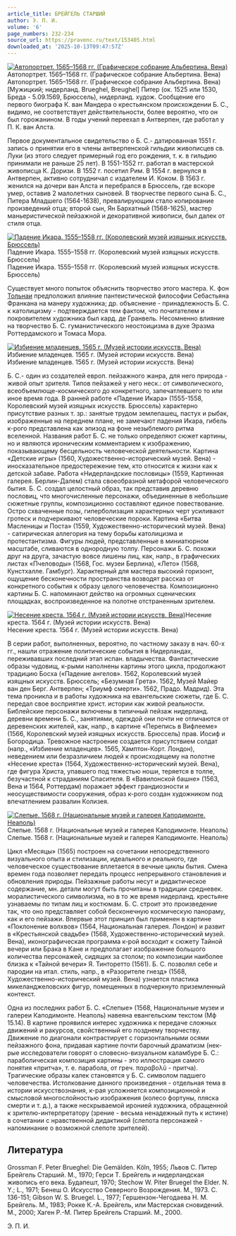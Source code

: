 ```yaml
---
article_title: БРЕЙГЕЛЬ СТАРШИЙ
author: Э. П. И.
volume: '6'
page_numbers: 232-234
source_url: https://pravenc.ru/text/153405.html
downloaded_at: '2025-10-13T09:47:57Z'
---
```


[![Автопортрет. 1565–1568 гг. (Графическое собрание Альбертина. Вена)](https://pravenc.ru/data/752/460/1234/i200.jpg "Кликните для увеличения картинки")](https://pravenc.ru/data/752/460/1234/i400.jpg)Автопортрет. 1565–1568 гг. (Графическое собрание Альбертина. Вена)  
Автопортрет. 1565–1568 гг. (Графическое собрание Альбертина. Вена)[Мужицкий; нидерланд. Brueghel, Breughel] Питер (ок. 1525 или 1530, Бреда - 5.09.1569, Брюссель), нидерланд. худож. Сообщение его первого биографа К. ван Мандера о крестьянском происхождении Б. С., видимо, не соответствует действительности, более вероятно, что он был горожанином. В годы учений переехал в Антверпен, где работал у П. К. ван Алста.

Первое документальное свидетельство о Б. С.- датированная 1551 г. запись о принятии его в члены антверпенской гильдии живописцев св. Луки (из этого следует примерный год его рождения, т. к. в гильдию принимали не раньше 25 лет). В 1551-1552 гг. работал в мастерской живописца К. Доризи. В 1552 г. посетил Рим. В 1554 г. вернулся в Антверпен, активно сотрудничал с издателем И. Коком. В 1563 г. женился на дочери ван Алста и перебрался в Брюссель, где вскоре умер, оставив 2 малолетних сыновей. В творчестве первого сына Б. С., Питера Младшего (1564-1638), превалирующим стало копирование произведений отца; второй сын, Ян Бархатный (1568-1625), мастер маньеристической пейзажной и декоративной живописи, был далек от стиля отца.

[![Падение Икара. 1555–1558 гг. (Королевский музей изящных искусств. Брюссель)](https://pravenc.ru/data/917/460/1234/i200.jpg "Кликните для увеличения картинки")](https://pravenc.ru/data/917/460/1234/i400.jpg)Падение Икара. 1555–1558 гг. (Королевский музей изящных искусств. Брюссель)  
Падение Икара. 1555–1558 гг. (Королевский музей изящных искусств. Брюссель)

Существует много попыток объяснить творчество этого мастера. К. фон [Тольнаи](https://pravenc.ru/text/Тольнаи.html) предположил влияние пантеистической философии Себастьяна Франкана на манеру художника; др. объяснение - принадлежность Б. С. к католицизму - подтверждается тем фактом, что почитателем и покровителем художника был кард. де Гранвель. Несомненно влияние на творчество Б. С. гуманистического неостоицизма в духе Эразма Роттердамского и Томаса Мора.

[![Избиение младенцев. 1565 г. (Музей истории искусств. Вена)](https://pravenc.ru/data/863/460/1234/i200.jpg "Кликните для увеличения картинки")](https://pravenc.ru/data/863/460/1234/i400.jpg)Избиение младенцев. 1565 г. (Музей истории искусств. Вена)  
Избиение младенцев. 1565 г. (Музей истории искусств. Вена)

Б. С.- один из создателей европ. пейзажного жанра, для него природа - живой опыт зрителя. Типов пейзажей у него неск.: от символического, всеобъемлюще-космического до конкретного, запечатлевшего то или иное время года. В ранней работе «Падение Икара» (1555-1558, Королевский музей изящных искусств. Брюссель) характерно присутствие разных т. зр.: занятые трудом землепашец, пастух и рыбак, изображенные на переднем плане, не замечают падения Икара, гибель к-рого представлена как эпизод на фоне незыблемого ритма вселенной. Названия работ Б. С. не только определяют сюжет картины, но и являются ироническим комментарием к изображению, показывающему бесцельность человеческой деятельности. Картина «Детские игры» (1560, Художественно-исторический музей. Вена) - иносказательное предостережение тем, кто относится к жизни как к детской забаве. Работа «Нидерландские пословицы» (1559, Картинная галерея. Берлин-Далем) стала своеобразной метафорой человеческого бытия. Б. С. создал целостный образ, так представив деревню пословиц, что многочисленные персонажи, объединенные в небольшие сюжетные группы, композиционно составляют единое повествование. Остро схваченные позы, гиперболизация характерных черт усиливают гротеск и подчеркивают человеческие пороки. Картина «Битва Масленицы и Поста» (1559, Художественно-исторический музей. Вена) - сатирическая аллегория на тему борьбы католицизма и протестантизма. Фигуры людей, представленные в миниатюрном масштабе, сливаются в однородную толпу. Персонажи Б. С. похожи друг на друга, зачастую вовсе лишены лиц, как, напр., в графических листах «Пчеловоды» (1568, Гос. музеи Берлина), «Лето» (1568, Кунстхалле. Гамбург). Характерный для мастера высокий горизонт, ощущение бесконечности пространства возводят рассказ от конкретного события к образу целого человечества. Композиционно картины Б. С. напоминают действо на огромных сценических площадках, воспроизведенное на полотне отстраненным зрителем.

[![Несение креста. 1564 г. (Музей истории искусств. Вена)](https://pravenc.ru/data/744/460/1234/i200.jpg "Кликните для увеличения картинки")](https://pravenc.ru/data/744/460/1234/i400.jpg)Несение креста. 1564 г. (Музей истории искусств. Вена)  
Несение креста. 1564 г. (Музей истории искусств. Вена)

В серии работ, выполненных, вероятно, по частному заказу в нач. 60-х гг., нашли отражение политические события в Нидерландах, переживавших последний этап испан. владычества. Фантастические образы чудовищ, к-рыми наполнены картины этого цикла, продолжают традицию Босха («Падение ангелов». 1562, Королевский музей изящных искусств. Брюссель; «Безумная Грета». 1562, Музей Майер ван ден Берг. Антверпен; «Триумф смерти». 1562, Прадо. Мадрид). Эта тема проникла и в работы художника на евангельские сюжеты, где Б. С. передал свое восприятие христ. истории как живой реальности. Библейские персонажи включены в типичный пейзаж нидерланд. деревни времени Б. С., занятиями, одеждой они почти не отличаются от деревенских жителей, как, напр., в картине «Перепись в Вифлееме» (1566, Королевский музей изящных искусств. Брюссель) прав. Иосиф и Богородица. Тревожное настроение создается присутствием солдат (напр., «Избиение младенцев». 1565, Хамптон-Корт. Лондон), неведением или безразличием людей к происходящему на полотне «Несение креста» (1564, Художественно-исторический музей. Вена), где фигура Христа, упавшего под тяжестью ноши, теряется в толпе, безучастной к страданиям Спасителя. В «Вавилонской башне» (1563, Вена и 1564, Роттердам) поражает эффект грандиозности и неосуществимости сооружения, образ к-рого создан художником под впечатлением развалин Колизея.

[![Слепые. 1568 г. (Национальные музей и галерея Каподимонте. Неаполь)](https://pravenc.ru/data/873/460/1234/i200.jpg "Кликните для увеличения картинки")](https://pravenc.ru/data/873/460/1234/i400.jpg)Слепые. 1568 г. (Национальные музей и галерея Каподимонте. Неаполь)  
Слепые. 1568 г. (Национальные музей и галерея Каподимонте. Неаполь)

Цикл «Месяцы» (1565) построен на сочетании непосредственного визуального опыта и стилизации, идеального и реального, где человеческое существование вплетается в вечные циклы бытия. Смена времен года позволяет передать процесс непрерывного становления и обновления природы. Пейзажные работы несут и дидактическое содержание, мн. детали могут быть прочитаны в традиции средневек. моралистического символизма, но в то же время нидерланд. крестьяне узнаваемы по типам лиц и костюмам. Б. С. строит это произведение так, что оно представляет собой бесконечную космическую панораму, как и его пейзажи. Впервые этот принцип был применен в картине «Поклонение волхвов» (1564, Национальная галерея. Лондон) и развит в «Крестьянской свадьбе» (1568, Художественно-исторический музей. Вена), иконографическая программа к-рой восходит к сюжету Тайной вечери или Брака в Кане и предполагает изображение большого количества персонажей, сидящих за столом; по композиции наиболее близка к «Тайной вечери» Я. Тинторетто (1561). Б. С. позволял себе и пародии на итал. стиль, напр., в «Разорителе гнезд» (1568, Художественно-исторический музей. Вена) узнается пластика микеланджеловских фигур, помещенных в подчеркнуто приземленный контекст.

Одна из последних работ Б. С. «Слепые» (1568, Национальные музеи и галереи Каподимонте. Неаполь) навеяна евангельским текстом (Мф 15.14). В картине проявился интерес художника к передаче сложных движений и ракурсов, свойственный его позднему творчеству. Движение по диагонали контрастирует с горизонтальными осями пейзажного фона, придавая картине почти барочный драматизм (нек-рые исследователи говорят о словесно-визуальном каламбуре Б. С.: параболическая композиция картины - это иллюстрация самого понятия «притча», т. е. парабола, от греч. παραβολῦ - притча). Трагические образы калек становятся у Б. С. символом падшего человечества. Истолкование данного произведения - отдельная тема в истории искусствознания, к-рая усложняется композиционной и смысловой многослойностью изображения (колесо фортуны, пляска смерти и т. д.), а также нескрываемой иронией художника, обращенной к зрителю-интерпретатору (зрение - весьма ненадежный путь к истине) в сочетании с нравственной дидактикой (слепота персонажей - напоминание о возможной слепоте зрителей).

## Литература

Grossman F. Peter Brueghel: Die Gemälden. Köln, 1955; Львов С. Питер Брейгель Старший. М., 1970; Герси Т. Брейгель и нидерландская живопись его века. Будапешт, 1970; Stechow W. Piter Bruegel the Elder. N. Y.; L., 1971; Бенеш О. Искусство Северного Возрождения. М., 1973. С. 136-151; Gibson W. S. Bruegel. L., 1977; Гершензон-Чегодаева Н. М. Брейгель. М., 1983; Рокке К.-А. Брейгель, или Мастерская сновидений. М., 2000; Хаген Р.-М. Питер Брейгель Старший. М., 2000.

Э. П. И.
